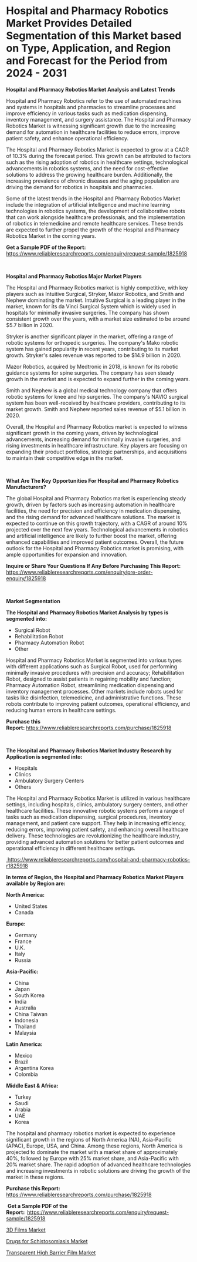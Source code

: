 <p><h1>Hospital and Pharmacy Robotics Market Provides Detailed Segmentation of this Market based on Type, Application, and Region and Forecast for the Period from 2024 - 2031</h1></p><p><strong>Hospital and Pharmacy Robotics Market Analysis and Latest Trends</strong></p>
<p><p>Hospital and Pharmacy Robotics refer to the use of automated machines and systems in hospitals and pharmacies to streamline processes and improve efficiency in various tasks such as medication dispensing, inventory management, and surgery assistance. The Hospital and Pharmacy Robotics Market is witnessing significant growth due to the increasing demand for automation in healthcare facilities to reduce errors, improve patient safety, and enhance operational efficiency. </p><p>The Hospital and Pharmacy Robotics Market is expected to grow at a CAGR of 10.3% during the forecast period. This growth can be attributed to factors such as the rising adoption of robotics in healthcare settings, technological advancements in robotics systems, and the need for cost-effective solutions to address the growing healthcare burden. Additionally, the increasing prevalence of chronic diseases and the aging population are driving the demand for robotics in hospitals and pharmacies.</p><p>Some of the latest trends in the Hospital and Pharmacy Robotics Market include the integration of artificial intelligence and machine learning technologies in robotics systems, the development of collaborative robots that can work alongside healthcare professionals, and the implementation of robotics in telemedicine and remote healthcare services. These trends are expected to further propel the growth of the Hospital and Pharmacy Robotics Market in the coming years.</p></p>
<p><strong>Get a Sample PDF of the Report:&nbsp;</strong> <a href="https://www.reliableresearchreports.com/enquiry/request-sample/1825918">https://www.reliableresearchreports.com/enquiry/request-sample/1825918</a></p>
<p>&nbsp;</p>
<p><strong>Hospital and Pharmacy Robotics Major Market Players</strong></p>
<p><p>The Hospital and Pharmacy Robotics market is highly competitive, with key players such as Intuitive Surgical, Stryker, Mazor Robotics, and Smith and Nephew dominating the market. Intuitive Surgical is a leading player in the market, known for its da Vinci Surgical System which is widely used in hospitals for minimally invasive surgeries. The company has shown consistent growth over the years, with a market size estimated to be around $5.7 billion in 2020.</p><p>Stryker is another significant player in the market, offering a range of robotic systems for orthopedic surgeries. The company's Mako robotic system has gained popularity in recent years, contributing to its market growth. Stryker's sales revenue was reported to be $14.9 billion in 2020.</p><p>Mazor Robotics, acquired by Medtronic in 2018, is known for its robotic guidance systems for spine surgeries. The company has seen steady growth in the market and is expected to expand further in the coming years.</p><p>Smith and Nephew is a global medical technology company that offers robotic systems for knee and hip surgeries. The company's NAVIO surgical system has been well-received by healthcare providers, contributing to its market growth. Smith and Nephew reported sales revenue of $5.1 billion in 2020.</p><p>Overall, the Hospital and Pharmacy Robotics market is expected to witness significant growth in the coming years, driven by technological advancements, increasing demand for minimally invasive surgeries, and rising investments in healthcare infrastructure. Key players are focusing on expanding their product portfolios, strategic partnerships, and acquisitions to maintain their competitive edge in the market.</p></p>
<p>&nbsp;</p>
<p><strong>What Are The Key Opportunities For Hospital and Pharmacy Robotics Manufacturers?</strong></p>
<p><p>The global Hospital and Pharmacy Robotics market is experiencing steady growth, driven by factors such as increasing automation in healthcare facilities, the need for precision and efficiency in medication dispensing, and the rising demand for advanced healthcare solutions. The market is expected to continue on this growth trajectory, with a CAGR of around 10% projected over the next few years. Technological advancements in robotics and artificial intelligence are likely to further boost the market, offering enhanced capabilities and improved patient outcomes. Overall, the future outlook for the Hospital and Pharmacy Robotics market is promising, with ample opportunities for expansion and innovation.</p></p>
<p><strong>Inquire or Share Your Questions If Any Before Purchasing This Report:</strong> <a href="https://www.reliableresearchreports.com/enquiry/pre-order-enquiry/1825918">https://www.reliableresearchreports.com/enquiry/pre-order-enquiry/1825918</a></p>
<p>&nbsp;</p>
<p><strong>Market Segmentation</strong></p>
<p><strong>The Hospital and Pharmacy Robotics Market Analysis by types is segmented into:</strong></p>
<p><ul><li>Surgical Robot</li><li>Rehabilitation Robot</li><li>Pharmacy Automation Robot</li><li>Other</li></ul></p>
<p><p>Hospital and Pharmacy Robotics Market is segmented into various types with different applications such as Surgical Robot, used for performing minimally invasive procedures with precision and accuracy; Rehabilitation Robot, designed to assist patients in regaining mobility and function; Pharmacy Automation Robot, streamlining medication dispensing and inventory management processes. Other markets include robots used for tasks like disinfection, telemedicine, and administrative functions. These robots contribute to improving patient outcomes, operational efficiency, and reducing human errors in healthcare settings.</p></p>
<p><strong>Purchase this Report:&nbsp;</strong><a href="https://www.reliableresearchreports.com/purchase/1825918">https://www.reliableresearchreports.com/purchase/1825918</a></p>
<p>&nbsp;</p>
<p><strong>The Hospital and Pharmacy Robotics Market Industry Research by Application is segmented into:</strong></p>
<p><ul><li>Hospitals</li><li>Clinics</li><li>Ambulatory Surgery Centers</li><li>Others</li></ul></p>
<p><p>The Hospital and Pharmacy Robotics Market is utilized in various healthcare settings, including hospitals, clinics, ambulatory surgery centers, and other healthcare facilities. These innovative robotic systems perform a range of tasks such as medication dispensing, surgical procedures, inventory management, and patient care support. They help in increasing efficiency, reducing errors, improving patient safety, and enhancing overall healthcare delivery. These technologies are revolutionizing the healthcare industry, providing advanced automation solutions for better patient outcomes and operational efficiency in different healthcare settings.</p></p>
<p><a href="https://www.reliableresearchreports.com/hospital-and-pharmacy-robotics-r1825918">&nbsp;https://www.reliableresearchreports.com/hospital-and-pharmacy-robotics-r1825918</a></p>
<p><strong>In terms of Region, the Hospital and Pharmacy Robotics Market Players available by Region are:</strong></p>
<p>
    <p> <strong> North America: </strong>
        <ul>
            <li>United States</li>
            <li>Canada</li>
        </ul>
        </p> 
    <p> <strong> Europe: </strong>
        <ul>
            <li>Germany</li>
            <li>France</li>
            <li>U.K.</li>
            <li>Italy</li>
            <li>Russia</li>
        </ul>
        </p> 
    <p> <strong> Asia-Pacific: </strong>
        <ul>
            <li>China</li>
            <li>Japan</li>
            <li>South Korea</li>
            <li>India</li>
            <li>Australia</li>
            <li>China Taiwan</li>
            <li>Indonesia</li>
            <li>Thailand</li>
            <li>Malaysia</li>
        </ul>
        </p> 
    <p> <strong> Latin America: </strong>
        <ul>
            <li>Mexico</li>
            <li>Brazil</li>
            <li>Argentina Korea</li>
            <li>Colombia</li>
        </ul>
        </p> 
    <p> <strong> Middle East & Africa: </strong>
        <ul>
            <li>Turkey</li>
            <li>Saudi</li>
            <li>Arabia</li>
            <li>UAE</li>
            <li>Korea</li>
        </ul>
    </p>
    </p>
<p><p>The hospital and pharmacy robotics market is expected to experience significant growth in the regions of North America (NA), Asia-Pacific (APAC), Europe, USA, and China. Among these regions, North America is projected to dominate the market with a market share of approximately 40%, followed by Europe with 25% market share, and Asia-Pacific with 20% market share. The rapid adoption of advanced healthcare technologies and increasing investments in robotic solutions are driving the growth of the market in these regions.</p></p>
<p><strong>Purchase this Report: </strong><a href="https://www.reliableresearchreports.com/purchase/1825918">https://www.reliableresearchreports.com/purchase/1825918</a></p>
<p>&nbsp;<strong>Get a Sample PDF of the Report:&nbsp;&nbsp;</strong><a href="https://www.reliableresearchreports.com/enquiry/request-sample/1825918">https://www.reliableresearchreports.com/enquiry/request-sample/1825918</a></p>
<p><strong></strong></p>
<p><p><a href="https://www.linkedin.com/pulse/3d-films-market-exploring-share-trends-future-growth-evo-insights-e13ic?trackingId=JpykjqL0sNfFfCBWvEMy5g%3D%3D">3D Films Market</a></p><p><a href="https://www.linkedin.com/pulse/drugs-schistosomiasis-market-research-report-its-history-rjlgc?trackingId=Q5GFVUQXrwXL86A8UKc34w%3D%3D">Drugs for Schistosomiasis Market</a></p><p><a href="https://boundless-drawbridge-702.notion.site/Transparent-High-Barrier-Film-Market-Comprehensive-Assessment-by-Type-Application-and-Geography-8ae87d1bf432420faa8b499157474e4e">Transparent High Barrier Film Market</a></p></p>